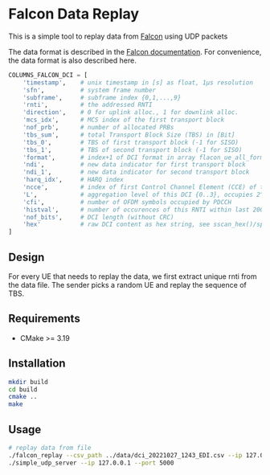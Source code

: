 # Falcon Data Replay

This is a simple tool to replay data from [Falcon](https://github.com/falkenber9/falcon) using UDP packets

The data format is described in the [Falcon documentation](https://github.com/falkenber9/falcon). 
For convenience, the data format is also described here.

```python
COLUMNS_FALCON_DCI = [
    'timestamp',    # unix timestamp in [s] as float, 1µs resolution
    'sfn',          # system frame number
    'subframe',     # subframe index {0,1,...,9}
    'rnti',         # the addressed RNTI
    'direction',    # 0 for uplink alloc., 1 for downlink alloc.
    'mcs_idx',      # MCS index of the first transport block
    'nof_prb',      # number of allocated PRBs
    'tbs_sum',      # total Transport Block Size (TBS) in [Bit]
    'tbs_0',        # TBS of first transport block (-1 for SISO)
    'tbs_1',        # TBS of second transport block (-1 for SISO)
    'format',       # index+1 of DCI format in array flacon_ue_all_formats[], see DCISearch.cc
    'ndi',          # new data indicator for first transport block
    'ndi_1',        # new data indicator for second transport block
    'harq_idx',     # HARQ index
    'ncce',         # index of first Control Channel Element (CCE) of this DCI within PDCCH
    'L',            # aggregation level of this DCI {0..3}, occupies 2^L consecutive CCEs.
    'cfi',          # number of OFDM symbols occupied by PDCCH
    'histval',      # number of occurences of this RNTI within last 200ms
    'nof_bits',     # DCI length (without CRC)
    'hex'           # raw DCI content as hex string, see sscan_hex()/sprint_hex() in falcon_dci.c 
]
```

## Design

For every UE that needs to replay the data, 
we first extract unique rnti from the data file.
The sender picks a random UE and replay the sequence of TBS.

## Requirements

- CMake >= 3.19

## Installation

```bash
mkdir build
cd build
cmake ..
make
```

## Usage

```bash
# replay data from file
./falcon_replay --csv_path ../data/dci_20221027_1243_EDI.csv --ip 127.0.0.1 --port 5000 --count 100
./simple_udp_server --ip 127.0.0.1 --port 5000
```